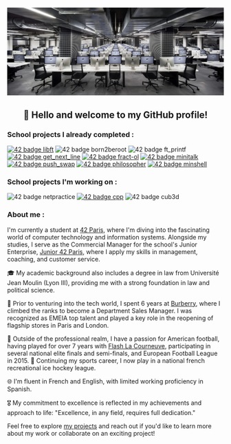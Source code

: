 [![42 cluster](https://github.com/MaloP47/MaloP47/blob/main/images/42bis.jpg)](https://42.fr/en/homepage/)

<div align="center">

## 👋 Hello and welcome to my GitHub profile!

</div>

### School projects I already completed : 

<div align="left">

<a href="https://github.com/MaloP47/libft"><img src="https://github.com/MaloP47/42-project-badges/blob/main/badges/libftm.png" alt="42 badge libft" width="90" height="90"/></a>
<img src="https://github.com/MaloP47/42-project-badges/blob/main/badges/born2beroote.png" alt="42 badge born2beroot" width="90" height="90"/></a>
<img src="https://github.com/MaloP47/42-project-badges/blob/main/badges/ft_printfe.png" alt="42 badge ft_printf" width="90" height="90"/></a>
<a href="https://github.com/MaloP47/get_next_line"><img src="https://github.com/MaloP47/42-project-badges/blob/main/badges/get_next_linem.png" alt="42 badge get_next_line" width="90" height="90"/></a>
<a href="https://github.com/MaloP47/fract-ol"><img src="https://github.com/MaloP47/42-project-badges/blob/main/badges/fract-olm.png" alt="42 badge fract-ol" width="90" height="90"/></a>
<a href="https://github.com/MaloP47/minitalk"><img src="https://github.com/MaloP47/42-project-badges/blob/main/badges/minitalkm.png" alt="42 badge minitalk" width="90" height="90"/></a>
<a href="https://github.com/MaloP47/push_swap"><img src="https://github.com/MaloP47/42-project-badges/blob/main/badges/push_swapm.png" alt="42 badge push_swap" width="90" height="90"/></a>
<a href="https://github.com/MaloP47/philosophers"><img src="https://github.com/MaloP47/42-project-badges/blob/main/badges/philosopherse.png" alt="42 badge philosopher" width="90" height="90"/></a>
<a href="https://github.com/MaloP47/miniHell"><img src="https://github.com/MaloP47/42-project-badges/blob/main/badges/minishelle.png" alt="42 badge minshell" width="90" height="90"/></a>

</div>

### School projects I'm working on :

<div align="left">

<img src="https://github.com/MaloP47/42-project-badges/blob/main/badges/netpracticen.png" alt="42 badge netpractice" width="90" height="90"/></a>
<a href="https://github.com/MaloP47/cpp"><img src="https://github.com/MaloP47/42-project-badges/blob/main/badges/cppn.png" alt="42 badge cpp" width="90" height="90"/></a>
<img src="https://github.com/MaloP47/42-project-badges/blob/main/badges/cub3dn.png" alt="42 badge cub3d" width="90" height="90"/></a>


</div>

<!-- ### Hi there 👋

- 🔭 I’m currently working on ... push_swap
- 🌱 I’m currently learning ... C
- 👯 I’m looking to collaborate on ... minishell soon...
- 🤔 I’m looking for help with ... getting 100% score with push_swap
- 💬 Ask me about ... the 42 junior entreprise
- 📫 How to reach me: ... come find me in Paul's clusters
- ⚡ Fun fact: ... I'm older than you think!
-->

### About me :       
 
I'm currently a student at [42 Paris](https://42.fr/en/homepage/), where I'm diving into the fascinating world of computer technology and information systems. Alongside my studies, I serve as the Commercial Manager for the school's Junior Enterprise, [Junior 42 Paris](https://junior42.com/), where I apply my skills in management, coaching, and customer service.

🎓 My academic background also includes a degree in law from Université Jean Moulin (Lyon III), providing me with a strong foundation in law and political science.

💼 Prior to venturing into the tech world, I spent 6 years at [Burberry](https://burberry.com), where I climbed the ranks to become a Department Sales Manager. I was recognized as EMEIA top talent and played a key role in the reopening of flagship stores in Paris and London.

🏈 Outside of the professional realm, I have a passion for American football, having played for over 7 years with [Flash La Courneuve](https://www.flashfootball.org/), participating in several national elite finals and semi-finals, and European Football League in 2015. 🏒 Continuing my sports career, I now play in a national french recreational ice hockey league. 

🌐 I'm fluent in French and English, with limited working proficiency in Spanish.

🎖️ My commitment to excellence is reflected in my achievements and approach to life: "Excellence, in any field, requires full dedication."

Feel free to explore [my projects](https://github.com/MaloP47?tab=repositories) and reach out if you'd like to learn more about my work or collaborate on an exciting project!
